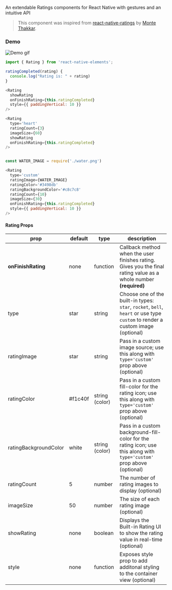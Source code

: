 An extendable Ratings components for React Native with gestures and an intuitive API

> This component was inspired from [react-native-ratings](https://github.com/Monte9/react-native-ratings) by [Monte Thakkar](https://github.com/Monte9).

### Demo

![Demo gif](https://i.imgur.com/hpo67Dq.gifv)

```js
import { Rating } from 'react-native-elements';

ratingCompleted(rating) {
  console.log("Rating is: " + rating)
}

<Rating
  showRating
  onFinishRating={this.ratingCompleted}
  style={{ paddingVertical: 10 }}
/>

<Rating
  type='heart'
  ratingCount={3}
  imageSize={60}
  showRating
  onFinishRating={this.ratingCompleted}
/>


const WATER_IMAGE = require('./water.png')

<Rating
  type='custom'
  ratingImage={WATER_IMAGE}
  ratingColor='#3498db'
  ratingBackgroundColor='#c8c7c8'
  ratingCount={10}
  imageSize={30}
  onFinishRating={this.ratingCompleted}
  style={{ paddingVertical: 10 }}
/>
```

#### Rating Props

| prop | default | type | description |
| ---- | ---- | ----| ---- |
| **onFinishRating** | none | function | Callback method when the user finishes rating. Gives you the final rating value as a whole number **(required)** |
| type | star | string | Choose one of the built-in types: `star`, `rocket`, `bell`, `heart` or use type `custom` to render a custom image (optional) |
| ratingImage | star | string | Pass in a custom image source; use this along with `type='custom'` prop above (optional) |
| ratingColor | #f1c40f | string (color) | Pass in a custom fill-color for the rating icon; use this along with `type='custom'` prop above (optional) |
| ratingBackgroundColor | white | string (color) | Pass in a custom background-fill-color for the rating icon; use this along with `type='custom'` prop above (optional) |
| ratingCount | 5 | number | The number of rating images to display (optional) |
| imageSize | 50 | number | The size of each rating image (optional) |
| showRating | none | boolean | Displays the Built-in Rating UI to show the rating value in real-time (optional) |
| style | none | function | Exposes style prop to add additonal styling to the container view (optional) |
